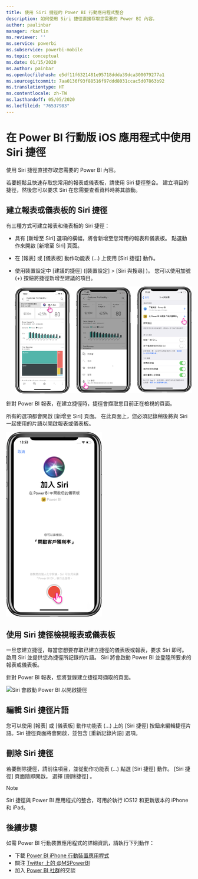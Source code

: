 ```yaml
---
title: 使用 Siri 捷徑的 Power BI 行動應用程式整合
description: 如何使用 Siri 捷徑直接存取您需要的 Power BI 內容。
author: paulinbar
manager: rkarlin
ms.reviewer: ''
ms.service: powerbi
ms.subservice: powerbi-mobile
ms.topic: conceptual
ms.date: 01/15/2020
ms.author: painbar
ms.openlocfilehash: e5df11f6321481e95718ddda39dca300079277a1
ms.sourcegitcommit: 7aa0136f93f88516f97ddd8031ccac5d07863b92
ms.translationtype: HT
ms.contentlocale: zh-TW
ms.lasthandoff: 05/05/2020
ms.locfileid: "76537983"
---
```

# <a name="using-siri-shortcuts-in-power-bi-mobile-ios-app"></a>在 Power BI 行動版 iOS 應用程式中使用 Siri 捷徑

使用 Siri 捷徑直接存取您需要的 Power BI 內容。

若要輕鬆且快速存取您常用的報表或儀表板，請使用 Siri 捷徑整合。 建立項目的捷徑，然後您可以要求 Siri 在您需要查看資料時將其啟動。

## <a name="create-siri-shortcut-for-a-report-or-dashboard"></a>建立報表或儀表板的 Siri 捷徑

有三種方式可建立報表和儀表板的 Siri 捷徑：

- 具有 [新增至 Siri]  選項的橫幅，將會新增至您常用的報表和儀表板。 點選動作來開啟 [新增至 Siri]  頁面。
    
- 在 [報表]  或 [儀表板]  動作功能表 (...) 上使用 [Siri 捷徑]  動作。
    
- 使用裝置設定中 [建議的捷徑]  ([裝置設定]   > [Siri 與搜尋]  )。 您可以使用加號 (+) 按鈕將捷徑新增至建議的項目。
     
     ![建立捷徑](./media/mobile-apps-ios-siri-search/power-bi-siri-create-shortcut.png)

針對 Power BI 報表，在建立捷徑時，捷徑會擷取您目前正在檢視的頁面。 

所有的選項都會開啟 [新增至 Siri]  頁面。 在此頁面上，您必須記錄稍後將與 Siri 一起使用的片語以開啟報表或儀表板。 
   
![[新增至 Siri] 頁面](./media/mobile-apps-ios-siri-search/power-bi-siri-add-page.png)
    

## <a name="use-siri-shortcuts-to-view-report-or-dashboard"></a>使用 Siri 捷徑檢視報表或儀表板

一旦您建立捷徑，每當您想要存取已建立捷徑的儀表板或報表，要求 Siri 即可。
啟用 Siri 並提供您為捷徑所記錄的片語。 Siri 將會啟動 Power BI 並登陸所要求的報表或儀表板。 

針對 Power BI 報表，您將登錄建立捷徑時擷取的頁面。


  ![Siri 會啟動 Power BI 以開啟捷徑](./media/mobile-apps-ios-siri-search/power-bi-siri-open.png)
  

## <a name="edit-siri-shortcut-phrase"></a>編輯 Siri 捷徑片語 
您可以使用 [報表]  或 [儀表板]  動作功能表 (...) 上的 [Siri 捷徑]  按鈕來編輯捷徑片語。Siri 捷徑頁面將會開啟，並包含 [重新記錄片語]  選項。 

## <a name="delete-siri-shortcut"></a>刪除 Siri 捷徑 
若要刪除捷徑，請前往項目，並從動作功能表 (...) 點選 [Siri 捷徑]  動作。 [Siri 捷徑]  頁面隨即開啟。 選擇 [刪除捷徑]  。


> [!NOTE]
> Siri 捷徑與 Power BI 應用程式的整合，可用於執行 iOS12 和更新版本的 iPhone 和 iPad。
> 

## <a name="next-steps"></a>後續步驟
如需 Power BI 行動裝置應用程式的詳細資訊，請執行下列動作： 

* 下載 [Power BI iPhone 行動裝置應用程式](https://go.microsoft.com/fwlink/?LinkId=522062)
* 關注 [Twitter 上的 @MSPowerBI](https://twitter.com/MSPowerBI)
* 加入 [Power BI 社群](https://community.powerbi.com/)的交談

